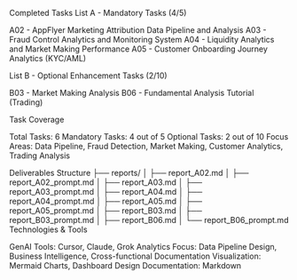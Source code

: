 Completed Tasks
List A - Mandatory Tasks (4/5)

A02 - AppFlyer Marketing Attribution Data Pipeline and Analysis
A03 - Fraud Control Analytics and Monitoring System
A04 - Liquidity Analytics and Market Making Performance
A05 - Customer Onboarding Journey Analytics (KYC/AML)

List B - Optional Enhancement Tasks (2/10)

B03 - Market Making Analysis
B06 - Fundamental Analysis Tutorial (Trading)

Task Coverage

Total Tasks: 6
Mandatory Tasks: 4 out of 5
Optional Tasks: 2 out of 10
Focus Areas: Data Pipeline, Fraud Detection, Market Making, Customer Analytics, Trading Analysis

Deliverables Structure
├── reports/
│   ├── report_A02.md
│   ├── report_A02_prompt.md
│   ├── report_A03.md
│   ├── report_A03_prompt.md
│   ├── report_A04.md
│   ├── report_A04_prompt.md
│   ├── report_A05.md
│   ├── report_A05_prompt.md
│   ├── report_B03.md
│   ├── report_B03_prompt.md
│   ├── report_B06.md
│   └── report_B06_prompt.md
Technologies & Tools

GenAI Tools: Cursor, Claude, Grok
Analytics Focus: Data Pipeline Design, Business Intelligence, Cross-functional Documentation
Visualization: Mermaid Charts, Dashboard Design
Documentation: Markdown
